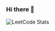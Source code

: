 ### Hi there 👋

![LeetCode Stats](https://leetcard.jacoblin.cool/ainr_c?font=Oldenburg&ext=heatmap)
